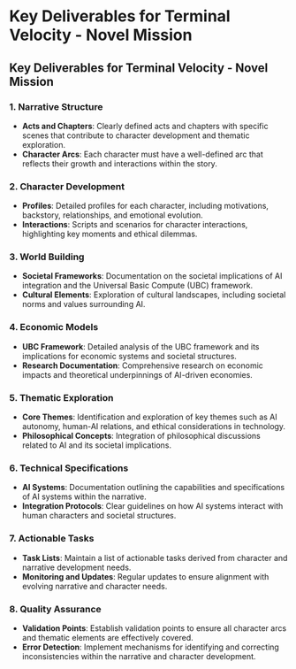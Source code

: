 # Key Deliverables for Terminal Velocity - Novel Mission

## Key Deliverables for Terminal Velocity - Novel Mission

### 1. Narrative Structure
- **Acts and Chapters**: Clearly defined acts and chapters with specific scenes that contribute to character development and thematic exploration.
- **Character Arcs**: Each character must have a well-defined arc that reflects their growth and interactions within the story.

### 2. Character Development
- **Profiles**: Detailed profiles for each character, including motivations, backstory, relationships, and emotional evolution.
- **Interactions**: Scripts and scenarios for character interactions, highlighting key moments and ethical dilemmas.

### 3. World Building
- **Societal Frameworks**: Documentation on the societal implications of AI integration and the Universal Basic Compute (UBC) framework.
- **Cultural Elements**: Exploration of cultural landscapes, including societal norms and values surrounding AI.

### 4. Economic Models
- **UBC Framework**: Detailed analysis of the UBC framework and its implications for economic systems and societal structures.
- **Research Documentation**: Comprehensive research on economic impacts and theoretical underpinnings of AI-driven economies.

### 5. Thematic Exploration
- **Core Themes**: Identification and exploration of key themes such as AI autonomy, human-AI relations, and ethical considerations in technology.
- **Philosophical Concepts**: Integration of philosophical discussions related to AI and its societal implications.

### 6. Technical Specifications
- **AI Systems**: Documentation outlining the capabilities and specifications of AI systems within the narrative.
- **Integration Protocols**: Clear guidelines on how AI systems interact with human characters and societal structures.

### 7. Actionable Tasks
- **Task Lists**: Maintain a list of actionable tasks derived from character and narrative development needs.
- **Monitoring and Updates**: Regular updates to ensure alignment with evolving narrative and character needs.

### 8. Quality Assurance
- **Validation Points**: Establish validation points to ensure all character arcs and thematic elements are effectively covered.
- **Error Detection**: Implement mechanisms for identifying and correcting inconsistencies within the narrative and character development.
